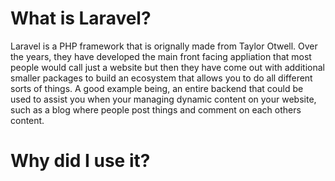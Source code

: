 # What is Laravel?

Laravel is a PHP framework that is orignally made from Taylor Otwell. Over the years, they have developed the main front facing appliation that most people would call just a website but then they have come out with additional smaller packages to build an ecosystem that allows you to do all different sorts of things. A good example being, an entire backend that could be used to assist you when your managing dynamic content on your website, such as a blog where people post things and comment on each others content.

# Why did I use it?

